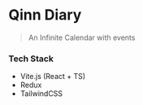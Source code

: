 # Qinn Diary

> An Infinite Calendar with events

### Tech Stack

- Vite.js (React + TS)
- Redux
- TailwindCSS
